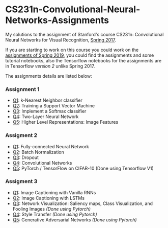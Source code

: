 
# CS231n-Convolutional-Neural-Networks-Assignments

My solutions to the assignment of Stanford's course CS231n: Convolutional Neural Networks for Visual Recognition, [Spring 2017](http://cs231n.stanford.edu/2017/syllabus.html](http://cs231n.stanford.edu/2017/syllabus.html)).

If you are starting to work on this course you could work on the [assignments of Spring 2019](http://cs231n.stanford.edu/2019/syllabus.html), you could find the assignments and  some tutorial notebooks, also the Tensorflow notebooks for the assignments are in Tensorflow *version 2* unlike Spring 2017.

The assignments details are listed below:

### Assignment 1
* [Q1](https://github.com/AhmadOsama4/CS231n-Convolutional-Neural-Networks/blob/master/assignment1/knn.ipynb): k-Nearest Neighbor classifier
* [Q2](https://github.com/AhmadOsama4/CS231n-Convolutional-Neural-Networks/blob/master/assignment1/svm.ipynb](https://github.com/AhmadOsama4/CS231n-Convolutional-Neural-Networks/blob/master/assignment1/svm.ipynb)): Training a Support Vector Machine
* [Q3](https://github.com/AhmadOsama4/CS231n-Convolutional-Neural-Networks/blob/master/assignment1/softmax.ipynb): Implement a Softmax classifier
* [Q4](https://github.com/AhmadOsama4/CS231n-Convolutional-Neural-Networks/blob/master/assignment1/two_layer_net.ipynb): Two-Layer Neural Network
* [Q5](https://github.com/AhmadOsama4/CS231n-Convolutional-Neural-Networks/blob/master/assignment1/features.ipynb): Higher Level Representations: Image Features

### Assigment 2
* [Q1](https://github.com/AhmadOsama4/CS231n-Convolutional-Neural-Networks/blob/master/assignment2/FullyConnectedNets.ipynb): Fully-connected Neural Network
* [Q2](https://github.com/AhmadOsama4/CS231n-Convolutional-Neural-Networks/blob/master/assignment2/BatchNormalization.ipynb): Batch Normalization
* [Q3](https://github.com/AhmadOsama4/CS231n-Convolutional-Neural-Networks/blob/master/assignment2/Dropout.ipynb): Dropout
* [Q4](https://github.com/AhmadOsama4/CS231n-Convolutional-Neural-Networks/blob/master/assignment2/ConvolutionalNetworks.ipynb): Convolutional Networks
* [Q5](https://github.com/AhmadOsama4/CS231n-Convolutional-Neural-Networks/blob/master/assignment2/TensorFlow.ipynb): PyTorch / TensorFlow on CIFAR-10 (Done using Tensorflow V1)

### Assigment 3
* [Q1](https://github.com/AhmadOsama4/CS231n-Convolutional-Neural-Networks/blob/master/assignment3/RNN_Captioning.ipynb](https://github.com/AhmadOsama4/CS231n-Convolutional-Neural-Networks/blob/master/assignment3/RNN_Captioning.ipynb)): Image Captioning with Vanilla RNNs
* [Q2](https://github.com/AhmadOsama4/CS231n-Convolutional-Neural-Networks/blob/master/assignment3/LSTM_Captioning.ipynb): Image Captioning with LSTMs
* [Q3](https://github.com/AhmadOsama4/CS231n-Convolutional-Neural-Networks/blob/master/assignment3/NetworkVisualization-PyTorch.ipynb): Network Visualization: Saliency maps, Class Visualization, and Fooling Images *(Done using Pytorch)*
* [Q4](https://github.com/AhmadOsama4/CS231n-Convolutional-Neural-Networks/blob/master/assignment3/StyleTransfer-PyTorch.ipynb): Style Transfer  *(Done using Pytorch)*
* [Q5](https://github.com/AhmadOsama4/CS231n-Convolutional-Neural-Networks/blob/master/assignment3/GANs-PyTorch.ipynb): Generative Adversarial Networks  *(Done using Pytorch)*
